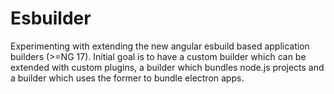 # Esbuilder

Experimenting with extending the new angular esbuild based application builders (>=NG 17). 
Initial goal is to have a custom builder which can be extended with custom plugins, a builder which bundles node.js projects and a builder which uses the former to bundle electron apps.

